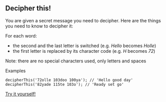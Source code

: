## Decipher this!

You are given a secret message you need to decipher. Here are the things you need to know to decipher it:

For each word:

- the second and the last letter is switched (e.g. _Hello_ becomes _Holle_)
- the first letter is replaced by its character code (e.g. _H_ becomes _72_)

Note: there are no special characters used, only letters and spaces

Examples

```
decipherThis('72olle 103doo 100ya'); // 'Hello good day'
decipherThis('82yade 115te 103o'); // 'Ready set go'
```

[Try it yourself!](https://www.codewars.com/kata/581e014b55f2c52bb00000f8)